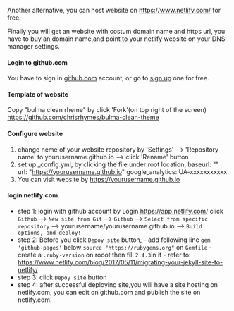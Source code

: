 Another alternative, you can host website on https://www.netlify.com/ for free.

Finally you will get an website with costum domain name and https url, you have to buy an domain name,and point to your netlify website on your DNS manager settings.

#### Login to github.com

You have to sign in [github.com](https://github.com/) account, or go to [sign up](https://github.com/) one for free.

#### Template of website

Copy "bulma clean rheme" by click 'Fork'(on top right of the screen) https://github.com/chrisrhymes/bulma-clean-theme

#### Configure website

1. change neme of your website repository by 'Settings' --> 'Repository name' to yourusername.github.io -->  click 'Rename' button
2. set up _config.yml, by clicking the file under root location, 
	baseurl: ""
    url: "https://yourusername.github.io"
	google_analytics: UA-xxxxxxxxxxx
3. You can visit website by https://yourusername.github.io

#### login netlify.com

- step 1: login with github account by Login https://app.netlify.com/  click `Github` --> `New site from Git` --> `Github` --> `Select from specific repository` --> yourusername/yourusername.github.io --> `Build options, and deploy!`
- step 2: Before you click `Depoy site` button, 
		- add following line `gem 'github-pages'` below `source "https://rubygems.org"` on `Gemfile`
        - create a `.ruby-version` on rooot then fill `2.4.3`in it
        - refer to: https://www.netlify.com/blog/2017/05/11/migrating-your-jekyll-site-to-netlify/
- step 3: click `Depoy site` button
- step 4: after successful deploying site,you will have a site hosting on netlify.com, you can edit on github.com and publish the site on netlify.com.
